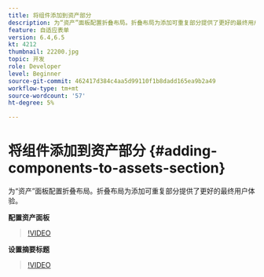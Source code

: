 ```yaml
---
title: 将组件添加到资产部分
description: 为“资产”面板配置折叠布局。折叠布局为添加可重复部分提供了更好的最终用户体验。
feature: 自适应表单
version: 6.4,6.5
kt: 4212
thumbnail: 22200.jpg
topic: 开发
role: Developer
level: Beginner
source-git-commit: 462417d384c4aa5d99110f1b8dadd165ea9b2a49
workflow-type: tm+mt
source-wordcount: '57'
ht-degree: 5%

---
```



# 将组件添加到资产部分 {#adding-components-to-assets-section}

为“资产”面板配置折叠布局。折叠布局为添加可重复部分提供了更好的最终用户体验。

**配置资产面板**

>[!VIDEO](https://video.tv.adobe.com/v/22200?quality=9&learn=on)

**设置摘要标题**
>[!VIDEO](https://video.tv.adobe.com/v/28387)



